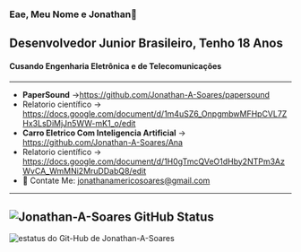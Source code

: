 ### Eae, Meu Nome e Jonathan👋
## Desenvolvedor Junior Brasileiro, Tenho 18 Anos 
#### Cusando Engenharia Eletrônica e de Telecomunicações
  
  
   ---
- **PaperSound** ->https://github.com/Jonathan-A-Soares/papersound
- Relatorio científico -> https://docs.google.com/document/d/1m4uSZ6_OnpgmbwMFHpCVL7ZHx3LsDiMjJn5WW-mK1_o/edit
- **Carro Eletrico Com Inteligencia Artificial** -> https://github.com/Jonathan-A-Soares/Ana
- Relatorio científico -> https://docs.google.com/document/d/1H0gTmcQVeO1dHby2NTPm3AzWvCA_WmMNi2MruDDabQ8/edit
- 📧  Contate Me: jonathanamericosoares@gmail.com


---
![Jonathan-A-Soares GitHub Status](https://github-readme-stats.vercel.app/api?username=Jonathan-A-Soares&show_icons=true&theme=tokyonight)
---
<img aling="left" alt="estatus do Git-Hub de Jonathan-A-Soares" src="https://github-readme-stats.vercel.app/api/top-langs/?username=Jonathan-A-Soares&&langs_count=8&count_private=true&layout=compact&hide=Jupyter%20Notebook&theme=tokyonight"/>

